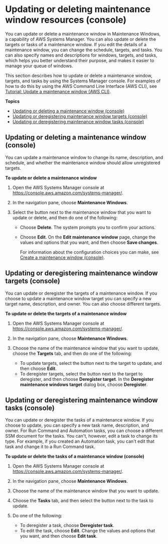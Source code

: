 # Updating or deleting maintenance window resources \(console\)<a name="sysman-maintenance-update"></a>

You can update or delete a maintenance window in Maintenance Windows, a capability of AWS Systems Manager\. You can also update or delete the targets or tasks of a maintenance window\. If you edit the details of a maintenance window, you can change the schedule, targets, and tasks\. You can also specify names and descriptions for windows, targets, and tasks, which helps you better understand their purpose, and makes it easier to manage your queue of windows\.

This section describes how to update or delete a maintenance window, targets, and tasks by using the Systems Manager console\. For examples of how to do this by using the AWS Command Line Interface \(AWS CLI\), see [Tutorial: Update a maintenance window \(AWS CLI\)](maintenance-windows-cli-tutorials-update.md)\. 

**Topics**
+ [Updating or deleting a maintenance window \(console\)](#sysman-maintenance-update-mw)
+ [Updating or deregistering maintenance window targets \(console\)](#sysman-maintenance-update-target)
+ [Updating or deregistering maintenance window tasks \(console\)](#sysman-maintenance-update-tasks)

## Updating or deleting a maintenance window \(console\)<a name="sysman-maintenance-update-mw"></a>

You can update a maintenance window to change its name, description, and schedule, and whether the maintenance window should allow unregistered targets\.

**To update or delete a maintenance window**

1. Open the AWS Systems Manager console at [https://console\.aws\.amazon\.com/systems\-manager/](https://console.aws.amazon.com/systems-manager/)\.

1. In the navigation pane, choose **Maintenance Windows**\. 

1. Select the button next to the maintenance window that you want to update or delete, and then do one of the following:
   + Choose **Delete**\. The system prompts you to confirm your actions\. 
   + Choose **Edit**\. On the **Edit maintenance window** page, change the values and options that you want, and then choose **Save changes**\.

     For information about the configuration choices you can make, see [Create a maintenance window \(console\)](sysman-maintenance-create-mw.md)\.

## Updating or deregistering maintenance window targets \(console\)<a name="sysman-maintenance-update-target"></a>

You can update or deregister the targets of a maintenance window\. If you choose to update a maintenance window target you can specify a new target name, description, and owner\. You can also choose different targets\. 

**To update or delete the targets of a maintenance window**

1. Open the AWS Systems Manager console at [https://console\.aws\.amazon\.com/systems\-manager/](https://console.aws.amazon.com/systems-manager/)\.

1. In the navigation pane, choose **Maintenance Windows**\. 

1. Choose the name of the maintenance window that you want to update, choose the **Targets** tab, and then do one of the following:
   + To update targets, select the button next to the target to update, and then choose **Edit**\.
   + To deregister targets, select the button next to the target to deregister, and then choose **Deregister target**\. In the **Deregister maintenance windows target** dialog box, choose **Deregister**\.

## Updating or deregistering maintenance window tasks \(console\)<a name="sysman-maintenance-update-tasks"></a>

You can update or deregister the tasks of a maintenance window\. If you choose to update, you can specify a new task name, description, and owner\. For Run Command and Automation tasks, you can choose a different SSM document for the tasks\. You can't, however, edit a task to change its type\. For example, if you created an Automation task, you can't edit that task and change it to a Run Command task\. 

**To update or delete the tasks of a maintenance window \(console\)**

1. Open the AWS Systems Manager console at [https://console\.aws\.amazon\.com/systems\-manager/](https://console.aws.amazon.com/systems-manager/)\.

1. In the navigation pane, choose **Maintenance Windows**\. 

1. Choose the name of the maintenance window that you want to update\.

1. Choose the **Tasks** tab, and then select the button next to the task to update\.

1. Do one of the following:
   + To deregister a task, choose **Deregister task**\.
   + To edit the task, choose **Edit**\. Change the values and options that you want, and then choose **Edit task**\.